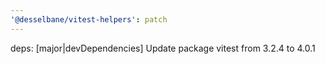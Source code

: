```yaml
---
'@desselbane/vitest-helpers': patch
---
```


deps: [major|devDependencies] Update package vitest from 3.2.4 to 4.0.1
